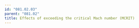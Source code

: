 ```yaml
---
id: "081.02.03"
parent: "081.02"
title: Effects of exceeding the critical Mach number (MCRIT)
---
```

